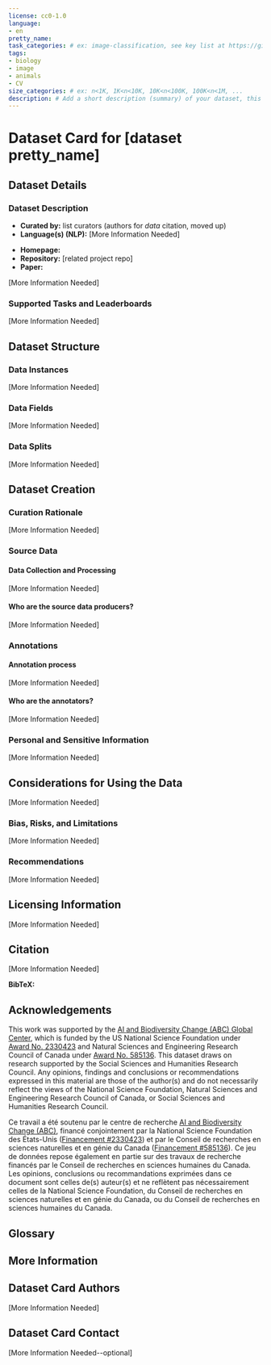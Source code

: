 ```yaml
---
license: cc0-1.0
language:
- en
pretty_name:
task_categories: # ex: image-classification, see key list at https://github.com/huggingface/huggingface.js/blob/main/packages/tasks/src/pipelines.ts
tags:
- biology
- image
- animals
- CV
size_categories: # ex: n<1K, 1K<n<10K, 10K<n<100K, 100K<n<1M, ...
description: # Add a short description (summary) of your dataset, this will render as part of the CardData object through the API
---
```


<!--

NOTE: Add more tags (your particular animal, type of model and use-case, etc.).

As with your GitHub Project repo, it is important to choose an appropriate license for your dataset. The default license is [CC0](https://creativecommons.org/publicdomain/zero/1.0/) (public domain dedication, see [Dryad's explanation of why to use CC0](https://blog.datadryad.org/2023/05/30/good-data-practices-removing-barriers-to-data-reuse-with-cc0-licensing/)). Alongside the appropriate stakeholders (eg., your PI, co-authors), select a license that is [Open Source Initiative](https://opensource.org/licenses) (OSI) compliant.
For more information on how to choose a license and why it matters, see [Choose A License](https://choosealicense.com) and [A Quick Guide to Software Licensing for the Scientist-Programmer](https://doi.org/10.1371/journal.pcbi.1002598) by A. Morin, et al.
See the [ABC Global Center policy for licensing](https://docs.google.com/document/d/1SlITG-r7kdJB6C8f4FCJ9Z7o7ccwldZoSRJKjhRAWVA/edit#heading=h.c1sxg0wsiqru) for more information.

See more options for the above information by clicking "edit dataset card" on your repo.

Fill in as much information as you can at each location that says "More information needed".
-->

<!--
Image with caption (jpg or png):
|![Figure #](https://huggingface.co/datasets/ABC-Center/<data-repo>/resolve/main/<filepath>)|
|:--|
|**Figure #.** [Image of <describe image>](https://huggingface.co/datasets/ABC-Center/<data-repo>/raw/main/<filepath>) <caption description>.|
-->

<!--
Notes on styling:

To render LaTex in your README, wrap the code in `\\(` and `\\)`. Example: \\(\frac{1}{2}\\)

Escape underscores ("_") with a "\". Example: image\_RGB
-->

# Dataset Card for [dataset pretty_name]

<!-- Provide a quick summary of what the dataset is or can be used for. --> 

## Dataset Details

### Dataset Description

- **Curated by:** list curators (authors for _data_ citation, moved up)
- **Language(s) (NLP):** [More Information Needed]
<!-- Provide the basic links for the dataset. These will show up on the sidebar to the right of your dataset card ("Curated by" too). -->
- **Homepage:** 
- **Repository:** [related project repo]
- **Paper:** 


<!-- Provide a longer summary of what this dataset is. -->
[More Information Needed]

<!--This dataset card aims to be a base template for new datasets. It has been generated using [this raw template](https://github.com/huggingface/huggingface_hub/blob/main/src/huggingface_hub/templates/datasetcard_template.md?plain=1), and further altered to suit ABC  Global Center needs.-->


### Supported Tasks and Leaderboards
[More Information Needed]

<!-- Provide benchmarking results -->


## Dataset Structure

<!-- This section provides a description of the dataset fields, and additional information about the dataset structure such as criteria used to create the splits, relationships between data points, etc. -->

<!-- Provide format of the dataset, ex:

```
/dataset/
    <species_1>/
        <img_id 1>.png
        <img_id 2>.png
        ...
        <img_id n>.png
    <species_2>/
        <img_id 1>.png
        <img_id 2>.png
        ...
        <img_id n>.png
    ...
    <species_N>/
        <img_id 1>.png
        <img_id 2>.png
        ...
        <img_id n>.png
    metadata.csv
```

-->

### Data Instances
[More Information Needed]

<!--
Describe data files

Ex: All images are named <img_id>.png, each within a folder named for the species. They are 1024 x 1024, and the color has been standardized using <link to color standardization package>.
-->

### Data Fields
[More Information Needed]
<!--
Describe the types of the data files or the columns in a CSV with metadata.

Ex: 
**metadata.csv**:
  - `img_id`: Unique identifier for the dataset. 
  - `specimen_id`: ID of specimen in the image, provided by museum data source. There are multiple images of a single specimen.
  - `species`: Species of the specimen in the image. There are N different species of <genus> of <animal>.
  - `view`: View of the specimen in the image (e.g., `ventral` or `dorsal` OR `top` or `bottom`, etc.; specify options where reasonable).
  - `file_name`: Relative path to image from the root of the directory (`<species>/<img_id>.png`); allows for image to be displayed in the dataset viewer alongside its associated metadata.
-->

### Data Splits
[More Information Needed]
<!--
Give your train-test splits for benchmarking; could be as simple as "split is indicated by the `split` column in the metadata file: `train`, `val`, or `test`." Or perhaps this is just the training dataset and other datasets were used for testing (you may indicate which were used).
-->

## Dataset Creation

### Curation Rationale
[More Information Needed]
<!-- Motivation for the creation of this dataset. For instance, what you intended to study and why that required curation of a new dataset (or if it's newly collected data and why the data was collected (intended use)), etc. -->

### Source Data

<!-- This section describes the source data (e.g., news text and headlines, social media posts, translated sentences, ...). As well as an original source it was created from (e.g., sampling from Zenodo records, compiling images from different aggregators, etc.) -->

#### Data Collection and Processing
[More Information Needed]
<!-- This section describes the data collection and processing process such as data selection criteria, filtering and normalization methods, re-sizing of images, tools and libraries used, etc. 
This is what _you_ did to it following collection from the original source; it will be overall processing if you collected the data initially.
-->

#### Who are the source data producers?
[More Information Needed]
<!-- This section describes the people or systems who originally created the data.

Ex: This dataset is a collection of images taken of the butterfly collection housed at the Ohio State University Museum of Biological Diversity. The associated labels and metadata are the information provided with the collection from biologists that study butterflies and supplied the specimens to the museum.
 -->


### Annotations
<!-- 
If the dataset contains annotations which are not part of the initial data collection, use this section to describe them. 

Ex: We standardized the taxonomic labels provided by the various data sources to conform to a uniform 7-rank Linnean structure. (Then, under annotation process, describe how this was done: Our sources used different names for the same kingdom (both _Animalia_ and _Metazoa_), so we chose one for all (_Animalia_). -->

#### Annotation process
[More Information Needed]
<!-- This section describes the annotation process such as annotation tools used, the amount of data annotated, annotation guidelines provided to the annotators, interannotator statistics, annotation validation, etc. -->

#### Who are the annotators?
[More Information Needed]
<!-- This section describes the people or systems who created the annotations. -->

### Personal and Sensitive Information
[More Information Needed]
<!-- 
For instance, if your data includes people or endangered species. -->


## Considerations for Using the Data
[More Information Needed]
<!--
Things to consider while working with the dataset. For instance, maybe there are hybrids and they are labeled in the `hybrid_stat` column, so to get a subset without hybrids, subset to all instances in the metadata file such that `hybrid_stat` is _not_ "hybrid".
-->

### Bias, Risks, and Limitations
[More Information Needed]
<!-- This section is meant to convey both technical and sociotechnical limitations. Could also address misuse, malicious use, and uses that the dataset will not work well for.-->

<!-- For instance, if your data exhibits a long-tailed distribution (and why). -->

### Recommendations
[More Information Needed]
<!-- This section is meant to convey recommendations with respect to the bias, risk, and technical limitations. -->

## Licensing Information
[More Information Needed]

<!-- See notes at top of file about selecting a license. 
If you choose CC0: This dataset is dedicated to the public domain for the benefit of scientific pursuits. We ask that you cite the dataset and journal paper using the below citations if you make use of it in your research.

Be sure to note different licensing of images if they have a different license from the compilation.
ex: 
"""
The data (images and text) contain a variety of licensing restrictions mostly within the CC family. Each image and text in this dataset is provided under the least restrictive terms allowed by its licensing requirements as provided to us (i.e, we impose no additional restrictions past those specified by licenses in the license file).

EOL images contain a variety of licenses ranging from [CC0](https://creativecommons.org/publicdomain/zero/1.0/) to [CC BY-NC-SA](https://creativecommons.org/licenses/by-nc-sa/4.0/).
For license and citation information by image, see our [license file](https://huggingface.co/datasets/imageomics/treeoflife-10m/blob/main/metadata/licenses.csv).

This dataset (the compilation) has been marked as dedicated to the public domain by applying the [CC0 Public Domain Waiver](https://creativecommons.org/publicdomain/zero/1.0/). However, images may be licensed under different terms (as noted above).
"""
-->

## Citation
[More Information Needed]

**BibTeX:**
<!--
If you want to include BibTex, replace "<>"s with your info 

**Data**
```
@misc{<ref_code>,
  author = {<author1 and author2>},
  title = {<title>},
  year = {<year>},
  url = {https://huggingface.co/datasets/ABC-Center/<dataset_name>},
  doi = {<doi once generated>},
  publisher = {Hugging Face}
}
```

-for an associated paper:
**Paper**
```
@article{<ref_code>,
  title    = {<title>},
  author   = {<author1 and author2>},
  journal  = {<journal_name>},
  year     =  <year>,
  url      = {<DOI_URL>},
  doi      = {<DOI>}
}
```
-->

<!---
If the data is modified from another source, add the following. 

Please be sure to also cite the original data source(s):
<citation>
-->


## Acknowledgements

This work was supported by the [AI and Biodiversity Change (ABC) Global Center](http://abcresearchcenter.org/), which is funded by the US National Science Foundation under [Award No. 2330423](https://www.nsf.gov/awardsearch/showAward?AWD_ID=2330423&HistoricalAwards=false) and Natural Sciences and Engineering Research Council of Canada under [Award No. 585136](https://www.nserc-crsng.gc.ca/ase-oro/Details-Detailles_eng.asp?id=782440). This dataset draws on research supported by the Social Sciences and Humanities Research Council. Any opinions, findings and conclusions or recommendations expressed in this material are those of the author(s) and do not necessarily reflect the views of the National Science Foundation, Natural Sciences and Engineering Research Council of Canada, or Social Sciences and Humanities Research Council.

Ce travail a été soutenu par le centre de recherche [AI and Biodiversity Change (ABC)](http://abcresearchcenter.org/), financé conjointement par la National Science Foundation des États-Unis ([Financement #2330423](https://www.nsf.gov/awardsearch/showAward?AWD_ID=2330423&HistoricalAwards=false)) et par le Conseil de recherches en sciences naturelles et en génie du Canada ([Financement \#585136](https://www.nserc-crsng.gc.ca/ase-oro/Details-Detailles_eng.asp?id=782440)). Ce jeu de données repose également en partie sur des travaux de recherche financés par le Conseil de recherches en sciences humaines du Canada. Les opinions, conclusions ou recommandations exprimées dans ce document sont celles de(s) auteur(s) et ne reflètent pas nécessairement celles de la National Science Foundation, du Conseil de recherches en sciences naturelles et en génie du Canada, ou du Conseil de recherches en sciences humaines du Canada.

<!-- You may also want to credit the source of your data, i.e., if you went to a museum or nature preserve to collect it. -->

## Glossary 

<!-- [optional] If relevant, include terms and calculations in this section that can help readers understand the dataset or dataset card. -->

## More Information 

<!-- [optional] Any other relevant information that doesn't fit elsewhere. -->

## Dataset Card Authors 

[More Information Needed]

## Dataset Card Contact

[More Information Needed--optional]
<!-- Could include who to contact with questions, but this is also what the "Discussions" tab is for. -->

